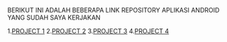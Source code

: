 BERIKUT INI ADALAH BEBERAPA LINK REPOSITORY APLIKASI ANDROID YANG SUDAH SAYA KERJAKAN

1.[PROJECT 1](https://github.com/jeffrysusilo/5_AndroidCompose_JeffrySusilo_Fork)
2.[PROJECT 2](https://github.com/jeffrysusilo/4_AndroidIntermediate_JeffrySusilo_Fork)
3.[PROJECT 3](https://github.com/jeffrysusilo/3_AndroidFundamental_JeffrySusilo_Fork)
4.[PROJECT 4](https://github.com/jeffrysusilo/2_AndroidBeginner_JeffrySusilo_Fork)
